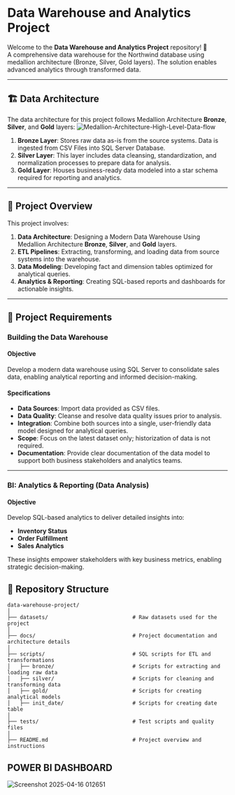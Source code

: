 # Data Warehouse and Analytics Project

Welcome to the **Data Warehouse and Analytics Project** repository! 🚀  
A comprehensive data warehouse for the Northwind database using medallion architecture (Bronze, Silver, Gold layers). The solution enables advanced analytics through transformed data.

---
## 🏗️ Data Architecture

The data architecture for this project follows Medallion Architecture **Bronze**, **Silver**, and **Gold** layers:
![Medallion-Architecture-High-Level-Data-flow](https://github.com/user-attachments/assets/aebb5cd5-8ca8-4906-8b07-f3cd25ba9aee)

1. **Bronze Layer**: Stores raw data as-is from the source systems. Data is ingested from CSV Files into SQL Server Database.
2. **Silver Layer**: This layer includes data cleansing, standardization, and normalization processes to prepare data for analysis.
3. **Gold Layer**: Houses business-ready data modeled into a star schema required for reporting and analytics.

---
## 📖 Project Overview

This project involves:

1. **Data Architecture**: Designing a Modern Data Warehouse Using Medallion Architecture **Bronze**, **Silver**, and **Gold** layers.
2. **ETL Pipelines**: Extracting, transforming, and loading data from source systems into the warehouse.
3. **Data Modeling**: Developing fact and dimension tables optimized for analytical queries.
4. **Analytics & Reporting**: Creating SQL-based reports and dashboards for actionable insights.

---


## 🚀 Project Requirements

### Building the Data Warehouse 

#### Objective
Develop a modern data warehouse using SQL Server to consolidate sales data, enabling analytical reporting and informed decision-making.

#### Specifications
- **Data Sources**: Import data provided as CSV files.
- **Data Quality**: Cleanse and resolve data quality issues prior to analysis.
- **Integration**: Combine both sources into a single, user-friendly data model designed for analytical queries.
- **Scope**: Focus on the latest dataset only; historization of data is not required.
- **Documentation**: Provide clear documentation of the data model to support both business stakeholders and analytics teams.

---

### BI: Analytics & Reporting (Data Analysis)

#### Objective
Develop SQL-based analytics to deliver detailed insights into:
- **Inventory Status**
- **Order Fulfillment**
- **Sales Analytics**

These insights empower stakeholders with key business metrics, enabling strategic decision-making.  


## 📂 Repository Structure
```
data-warehouse-project/
│
├── datasets/                           # Raw datasets used for the project 
│
├── docs/                               # Project documentation and architecture details
│
├── scripts/                            # SQL scripts for ETL and transformations
│   ├── bronze/                         # Scripts for extracting and loading raw data
│   ├── silver/                         # Scripts for cleaning and transforming data
│   ├── gold/                           # Scripts for creating analytical models
│   ├── init_date/                      # Scripts for creating date table
│
├── tests/                              # Test scripts and quality files
│
├── README.md                           # Project overview and instructions
```

## POWER BI DASHBOARD

![Screenshot 2025-04-16 012651](https://github.com/user-attachments/assets/f90bea14-f447-4748-988a-80a770a1e224)

